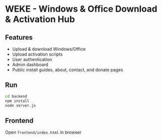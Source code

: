 # WEKE - Windows & Office Download & Activation Hub

## Features
- Upload & download Windows/Office
- Upload activation scripts
- User authentication
- Admin dashboard
- Public install guides, about, contact, and donate pages

## Run

```bash
cd backend
npm install
node server.js
```

## Frontend
Open `frontend/index.html` in browser
